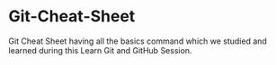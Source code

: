 # Git-Cheat-Sheet
Git Cheat Sheet having all the basics command which we studied and learned during this Learn Git and GitHub Session.
